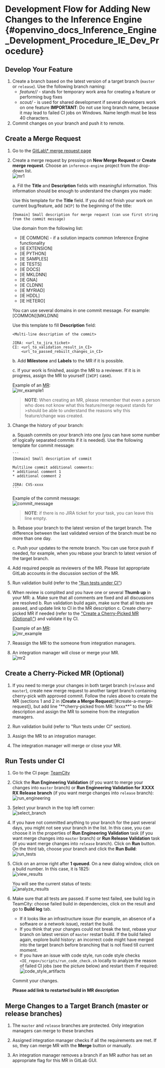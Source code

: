 # Development Flow for Adding New Changes to the Inference Engine {#openvino_docs_Inference_Engine_Development_Procedure_IE_Dev_Procedure}

## Develop Your Feature
1. Create a branch based on the latest version of a target branch (`master` or `release`).
   Use the following branch naming:
   * *feature/<userid>/<name>* - stands for temporary work area for creating a feature or performing bug fixes
   * *scout/<name>* - is used for shared development if several developers work on one feature
   **IMPORTANT**: Do not use long branch name, because it may lead to failed CI jobs on Windows. Name length must be less 40 characters.
2. Commit changes on your branch and push it to remote.


## Create a Merge Request
1. Go to the [GitLab\\\* merge request page](https://gitlab-icv.inn.intel.com/inference-engine/dldt/merge_requests)

2. Create a merge request by pressing on **New Merge Request** or **Create merge request**. Choose an `inference-engine` project from the drop-down list.
    <br/>
    ![mr1]

    a. Fill the **Title** and **Description** fields with meaningful information. This information should be enough to understand the changes you made:

    Use this template for the **Title** field. If you did not finish your work on current bug/feature, add `[WIP]` to the beginning of the title:
    ```
    [Domain] Small description for merge request (can use first string from the commit message)
    ```
    Use domain from the following list:
    * [IE COMMON] - if a solution impacts common Inference Engine functionality
    * [IE EXTENSION]
    * [IE PYTHON]
    * [IE SAMPLES]
    * [IE TESTS]
    * [IE DOCS]
    * [IE MKLDNN]
    * [IE GNA]
    * [IE CLDNN]
    * [IE MYRIAD]
    * [IE HDDL]
    * [IE HETERO]

    You can use several domains in one commit message. For example: [COMMON][MKLDNN] <Text>

    Use this template to fill **Description** field:
    ```
    <Multi-line description of the commit>

    JIRA: <url_to_jira_ticket>
    CI: <url_to_validation_result_in_CI>
        <url_to_passed_rebuilt_changes_in_CI>
    ```

    b. Add **Milestone** and **Labels** to the MR if it is possible.

    c. If your work is finished, assign the MR to a reviewer. If it is in progress, assign the MR to yourself (`[WIP]` case).

    Example of an [MR](https://gitlab-icv.inn.intel.com/inference-engine/inference-engine/merge_requests/2512):
    <br/>
       ![mr_example1]

   >**NOTE**: When creating an MR, please remember that even a person who does not know what this feature/merge request stands for >should be able to understand the reasons why this feature/change was created.

3. Change the history of your branch:

    a. Squash commits on your branch into one (you can have some number of logically separated commits if it is needed). Use the following template for commit message:

       ```
       [Domain] Small description of commit
   
       Multiline commit additional comments:
       * additional comment 1
       * additional comment 2
   
       JIRA: CVS-xxxx
       ```
   

    Example of the commit message: 
    <br/>
      ![commit_message]

    >**NOTE**: if there is no JIRA ticket for your task, you can leave this line empty.

    b. Rebase your branch to the latest version of the target branch. The difference between the last validated version of the branch must be no more than one day.

    c. Push your updates to the remote branch. You can use force push if needed, for example, when you rebase your branch to latest version of the target branch.

4. Add required people as reviewers of the MR. Please list appropriate GitLab accounts in the discussion section of the MR.

5. Run validation build (refer to the ["Run tests under CI"](#run-tests-under-ci))

6. When review is complited and you have one or several **Thumb up** in your MR:
   a. Make sure that all comments are fixed and all discussions are resolved
   b. Run validation build again, make sure that all tests are passed, and update link to CI in the MR description
   c. Create cherry-picked MR if needed (refer to the ["Create a Cherry-Picked MR (Optional)"](#create-a-cherry-picked-mr-(optional))) and validate it by CI.

    Example of an [MR](https://gitlab-icv.inn.intel.com/inference-engine/inference-engine/merge_requests/2111):
        <br/>
          ![mr_example]
 
7. Reassign the MR to the someone from integration managers.

8. An integration manager will close or merge your MR. 
    <br/>
      ![mr2]

## Create a Cherry-Picked MR (Optional)
1. If you need to merge your changes in both target branch (`release` and `master`), create new merge request to another target branch containing cherry-pick with approved commit.
    Follow the rules above to create the MR (sections 1 and 2 in (**Create a Merge Request**)[#create-a-merge-request]), but add line "\*\*cherry-picked from MR: !xxxx**" to the MR description and assign the MR to someine from the integration managers.

2. Run validation build (refer to "Run tests under CI" section).

3. Assign the MR to an integration manager.

4. The integration manager will merge or close your MR.

## Run Tests under CI
1. Go to the CI page: [TeamCity](https://teamcity01-ir.devtools.intel.com/project.html?projectId=DeepLearningSdk_DeepLearningSdk_InferenceEngineUnifiedRepo)

2. Click the **Run Engineering Validation** (if you want to merge your changes into `master` branch) or **Run Engineering Validation for XXXX RX Release branch** (if you want merge changes into `release` branch):
    <br/>
       ![run_engineering]

3. Select your branch in the top left corner:
    <br/>
       ![select_branch]

4. If you have not committed anything to your branch for the past several days, you might not see your branch in the list. In this case, you can choose it in the properties of **Run Engineering Validation** task (if you want merge changes into `master` branch) or **Run Release Validation** task (if you want merge changes into `release` branch). Click on **Run** button. On the third tab, choose your branch and click the **Run Build**:
    <br/>
      ![run_tests]

5. Click on an arrow right after **1 queued**. On a new dialog window, click on a build number. In this case, it is 1825:
    <br/>
      ![view_results]

   You will see the current status of tests:
    <br/>
      ![analyze_results]

6. Make sure that all tests are passed.
   If some test failed, see build log in TeamCity: choose failed build in dependencies, click on the result and go to **Build log** tab.  
   * If it looks like an infrastructure issue (for example, an absence of a software or a network issue), restart the build. 
   * If you think that your changes could not break the test, rebase your branch on latest version of `master` restart build. If the build failed again, explore build history: an incorrect code might have merged into the target branch before branching that is not fixed till current moment.
   * If you have an issue with code style, run code style checks `<IE_repo>/scripts/run_code_check.sh` locally to analyze the reason of failed CI jobs (see the picture below) and restart them if required:
       <br/>
        ![code_style_artifacts]
   
    Commit your changes.

   **Please add link to restarted build in MR description**

## Merge Changes to a Target Branch (master or release branches)
1. The `master` and `release` branches are protected. Only integration managers can merge to these branches

2. Assigned integration manager checks if all the requirements are met. If so, they can merge MR with the  **Merge** button or manually.

3. An integration manager removes a branch if an MR author has set an appropriate flag for this MR in GitLab GUI.

[mr_example]: img/mr_example.png
[mr_example1]: img/mr_example1.png
[commit_message]: img/commit_message.png
[code_style_artifacts]: img/code_style_artifacts.png
[select_branch]: img/select_branch.png
[run_engineering]: img/run_engineering.png
[run_tests]: img/run_tests.png
[view_results]: img/view_results.png
[analyze_results]: img/analyze_results.png
[mr1]: img/mr1.png
[mr2]: img/mr2.png
